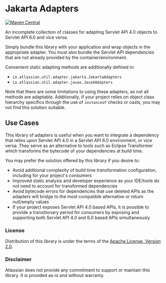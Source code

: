 # Jakarta Adapters

[![Maven Central](https://img.shields.io/maven-central/v/io.atlassian.util.adapter/jakarta-adapters?style=flat-square&logo=apache-maven&color=276bc0)](https://central.sonatype.com/artifact/io.atlassian.util.adapter/jakarta-adapters)

An incomplete collection of classes for adapting Servlet API 4.0 objects to Servlet API 6.0 and vice versa.

Simply bundle this library with your application and wrap objects in the appropriate adapter. You must also bundle the
Servlet API dependencies that are not already provided by the container/environment.

Convenient static adapting methods are additionally defined in:

- `io.atlassian.util.adapter.jakarta.JakartaAdapters`
- `io.atlassian.util.adapter.javax.JavaXAdapters`

Note that there are some limitations to using these adapters, as not all methods are adaptable. Additionally, if your
project relies on object class hierarchy specifics through the use of `instanceof` checks or casts, you may not find
this solution suitable.

## Use Cases

This library of adapters is useful when you want to integrate a dependency that relies upon Servlet API 4.0 in a Servlet
API 6.0 environment, or vice versa. They serve as an alternative to tools such as Eclipse Transformer which transforms
the bytecode of your dependencies at build time.

You may prefer the solution offered by this library if you desire to:

- Avoid additional complexity of build time transformation configuration, including for your project's consumers
- Improved static analysis and developer experience as your IDE/tools do not need to account for transformed
  dependencies
- Avoid bytecode errors for dependencies that use deleted APIs as the adapters will bridge to the most compatible
  alternative or return null/empty values
- If your project exposes Servlet API 4.0 based APIs, it is possible to provide a transitionary period for consumers by
  exposing and supporting both Servlet API 4.0 and 6.0 based APIs simultaneously

### License

Distribution of this library is under the terms of the [Apache License, Version 2.0](LICENSE.txt).

### Disclaimer

Atlassian does not provide any commitment to support or maintain this library. It is provided as-is and
without warranty.
